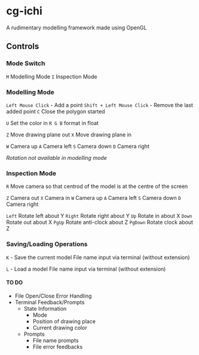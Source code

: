 # cg-ichi
A rudimentary modelling framework made using OpenGL

## Controls

### Mode Switch

`M` Modelling Mode
`I` Inspection Mode

### Modelling Mode

`Left Mouse Click` - Add a point
`Shift + Left Mouse Click` - Remove the last added point
`C` Close the polygon started

`U` Set the color in `R G B` format in float

`Z` Move drawing plane out
`X` Move drawing plane in

`W` Camera up
`A` Camera left
`S` Camera down
`D` Camera right

*Rotation not available in modelling mode*

### Inspection Mode

`R` Move camera so that centrod of the model is at the centre of the screen

`Z` Camera out
`X` Camera in
`W` Camera up
`A` Camera left
`S` Camera down
`D` Camera right

`Left` Rotate left about Y
`Right` Rotate right about Y
`Up` Rotate in about X
`Down` Rotate out about X
`PgUp` Rotate anti-clock about Z
`PgDown` Rotate clock about Z

### Saving/Loading Operations

`K` - Save the current model
	File name input via terminal (without extension)

`L` - Load a model
	File name input via terminal (without extension)

#### TO DO

- File Open/Close Error Handling
- Terminal Feedback/Prompts
	- State Information
		- Mode
		- Position of drawing place
		- Current drawing color
	- Prompts
		- File name prompts
		- File error feedbacks
